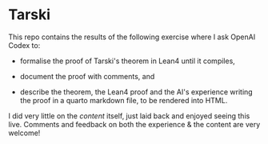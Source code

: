 # Tarski

This repo contains the results of the following exercise where I ask OpenAI Codex to:

- formalise the proof of Tarski's theorem in Lean4 until it compiles,

- document the proof with comments, and

- describe the theorem, the Lean4 proof and the AI's experience writing the proof in a quarto markdown file, to be rendered into HTML.

I did very little on the *content* itself, just laid back and enjoyed seeing this live. Comments and feedback on both the experience & the content are very welcome!
